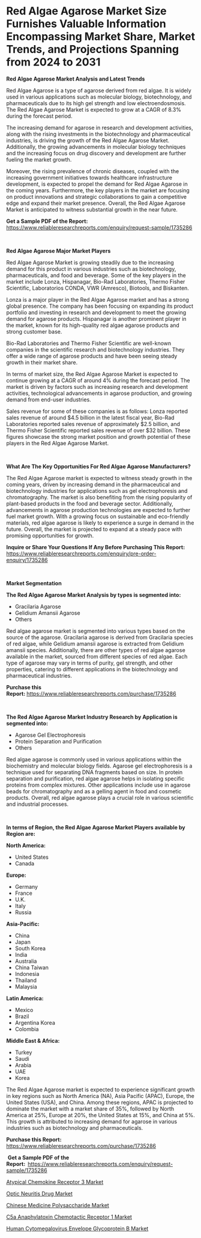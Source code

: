 <p><h1>Red Algae Agarose Market Size Furnishes Valuable Information Encompassing Market Share, Market Trends, and Projections Spanning from 2024 to 2031</h1></p><p><strong>Red Algae Agarose Market Analysis and Latest Trends</strong></p>
<p><p>Red Algae Agarose is a type of agarose derived from red algae. It is widely used in various applications such as molecular biology, biotechnology, and pharmaceuticals due to its high gel strength and low electroendosmosis. The Red Algae Agarose Market is expected to grow at a CAGR of 8.3% during the forecast period.</p><p>The increasing demand for agarose in research and development activities, along with the rising investments in the biotechnology and pharmaceutical industries, is driving the growth of the Red Algae Agarose Market. Additionally, the growing advancements in molecular biology techniques and the increasing focus on drug discovery and development are further fueling the market growth.</p><p>Moreover, the rising prevalence of chronic diseases, coupled with the increasing government initiatives towards healthcare infrastructure development, is expected to propel the demand for Red Algae Agarose in the coming years. Furthermore, the key players in the market are focusing on product innovations and strategic collaborations to gain a competitive edge and expand their market presence. Overall, the Red Algae Agarose Market is anticipated to witness substantial growth in the near future.</p></p>
<p><strong>Get a Sample PDF of the Report:&nbsp;</strong> <a href="https://www.reliableresearchreports.com/enquiry/request-sample/1735286">https://www.reliableresearchreports.com/enquiry/request-sample/1735286</a></p>
<p>&nbsp;</p>
<p><strong>Red Algae Agarose Major Market Players</strong></p>
<p><p>Red Algae Agarose Market is growing steadily due to the increasing demand for this product in various industries such as biotechnology, pharmaceuticals, and food and beverage. Some of the key players in the market include Lonza, Hispanagar, Bio-Rad Laboratories, Thermo Fisher Scientific, Laboratorios CONDA, VWR (Amresco), Biotools, and Biskanten.</p><p>Lonza is a major player in the Red Algae Agarose market and has a strong global presence. The company has been focusing on expanding its product portfolio and investing in research and development to meet the growing demand for agarose products. Hispanagar is another prominent player in the market, known for its high-quality red algae agarose products and strong customer base.</p><p>Bio-Rad Laboratories and Thermo Fisher Scientific are well-known companies in the scientific research and biotechnology industries. They offer a wide range of agarose products and have been seeing steady growth in their market share.</p><p>In terms of market size, the Red Algae Agarose Market is expected to continue growing at a CAGR of around 4% during the forecast period. The market is driven by factors such as increasing research and development activities, technological advancements in agarose production, and growing demand from end-user industries.</p><p>Sales revenue for some of these companies is as follows: Lonza reported sales revenue of around $4.5 billion in the latest fiscal year, Bio-Rad Laboratories reported sales revenue of approximately $2.5 billion, and Thermo Fisher Scientific reported sales revenue of over $32 billion. These figures showcase the strong market position and growth potential of these players in the Red Algae Agarose Market.</p></p>
<p>&nbsp;</p>
<p><strong>What Are The Key Opportunities For Red Algae Agarose Manufacturers?</strong></p>
<p><p>The Red Algae Agarose market is expected to witness steady growth in the coming years, driven by increasing demand in the pharmaceutical and biotechnology industries for applications such as gel electrophoresis and chromatography. The market is also benefiting from the rising popularity of plant-based products in the food and beverage sector. Additionally, advancements in agarose production technologies are expected to further fuel market growth. With a growing focus on sustainable and eco-friendly materials, red algae agarose is likely to experience a surge in demand in the future. Overall, the market is projected to expand at a steady pace with promising opportunities for growth.</p></p>
<p><strong>Inquire or Share Your Questions If Any Before Purchasing This Report:</strong> <a href="https://www.reliableresearchreports.com/enquiry/pre-order-enquiry/1735286">https://www.reliableresearchreports.com/enquiry/pre-order-enquiry/1735286</a></p>
<p>&nbsp;</p>
<p><strong>Market Segmentation</strong></p>
<p><strong>The Red Algae Agarose Market Analysis by types is segmented into:</strong></p>
<p><ul><li>Gracilaria Agarose</li><li>Gelidium Amansii Agarose</li><li>Others</li></ul></p>
<p><p>Red algae agarose market is segmented into various types based on the source of the agarose. Gracilaria agarose is derived from Gracilaria species of red algae, while Gelidium amansii agarose is extracted from Gelidium amansii species. Additionally, there are other types of red algae agarose available in the market, sourced from different species of red algae. Each type of agarose may vary in terms of purity, gel strength, and other properties, catering to different applications in the biotechnology and pharmaceutical industries.</p></p>
<p><strong>Purchase this Report:&nbsp;</strong><a href="https://www.reliableresearchreports.com/purchase/1735286">https://www.reliableresearchreports.com/purchase/1735286</a></p>
<p>&nbsp;</p>
<p><strong>The Red Algae Agarose Market Industry Research by Application is segmented into:</strong></p>
<p><ul><li>Agarose Gel Electrophoresis</li><li>Protein Separation and Purification</li><li>Others</li></ul></p>
<p><p>Red algae agarose is commonly used in various applications within the biochemistry and molecular biology fields. Agarose gel electrophoresis is a technique used for separating DNA fragments based on size. In protein separation and purification, red algae agarose helps in isolating specific proteins from complex mixtures. Other applications include use in agarose beads for chromatography and as a gelling agent in food and cosmetic products. Overall, red algae agarose plays a crucial role in various scientific and industrial processes.</p></p>
<p>&nbsp;</p>
<p><strong>In terms of Region, the Red Algae Agarose Market Players available by Region are:</strong></p>
<p>
    <p> <strong> North America: </strong>
        <ul>
            <li>United States</li>
            <li>Canada</li>
        </ul>
        </p> 
    <p> <strong> Europe: </strong>
        <ul>
            <li>Germany</li>
            <li>France</li>
            <li>U.K.</li>
            <li>Italy</li>
            <li>Russia</li>
        </ul>
        </p> 
    <p> <strong> Asia-Pacific: </strong>
        <ul>
            <li>China</li>
            <li>Japan</li>
            <li>South Korea</li>
            <li>India</li>
            <li>Australia</li>
            <li>China Taiwan</li>
            <li>Indonesia</li>
            <li>Thailand</li>
            <li>Malaysia</li>
        </ul>
        </p> 
    <p> <strong> Latin America: </strong>
        <ul>
            <li>Mexico</li>
            <li>Brazil</li>
            <li>Argentina Korea</li>
            <li>Colombia</li>
        </ul>
        </p> 
    <p> <strong> Middle East & Africa: </strong>
        <ul>
            <li>Turkey</li>
            <li>Saudi</li>
            <li>Arabia</li>
            <li>UAE</li>
            <li>Korea</li>
        </ul>
    </p>
    </p>
<p><p>The Red Algae Agarose market is expected to experience significant growth in key regions such as North America (NA), Asia Pacific (APAC), Europe, the United States (USA), and China. Among these regions, APAC is projected to dominate the market with a market share of 35%, followed by North America at 25%, Europe at 20%, the United States at 15%, and China at 5%. This growth is attributed to increasing demand for agarose in various industries such as biotechnology and pharmaceuticals.</p></p>
<p><strong>Purchase this Report: </strong><a href="https://www.reliableresearchreports.com/purchase/1735286">https://www.reliableresearchreports.com/purchase/1735286</a></p>
<p>&nbsp;<strong>Get a Sample PDF of the Report:&nbsp;&nbsp;</strong><a href="https://www.reliableresearchreports.com/enquiry/request-sample/1735286">https://www.reliableresearchreports.com/enquiry/request-sample/1735286</a></p>
<p><strong></strong></p>
<p><p><a href="https://medium.com/@zitakuvalis/atypical-chemokine-receptor-3-market-analysis-its-cagr-market-segmentation-and-global-industry-cdb3eaa421bb">Atypical Chemokine Receptor 3 Market</a></p><p><a href="https://medium.com/@zitakuvalis/optic-neuritis-drug-market-competitive-analysis-market-trends-and-forecast-to-2031-3d29e83003eb">Optic Neuritis Drug Market</a></p><p><a href="https://medium.com/@zitakuvalis/chinese-medicine-polysaccharide-nbsp-market-focuses-on-market-share-size-and-projected-forecast-b01696143a0a">Chinese Medicine Polysaccharide Market</a></p><p><a href="https://medium.com/@zitakuvalis/c5a-anaphylatoxin-chemotactic-receptor-1-market-insight-market-trends-growth-forecasted-from-7f2f157288b1">C5a Anaphylatoxin Chemotactic Receptor 1 Market</a></p><p><a href="https://medium.com/@zitakuvalis/human-cytomegalovirus-envelope-glycoprotein-b-market-insights-into-market-cagr-market-trends-and-9d03126410e4">Human Cytomegalovirus Envelope Glycoprotein B Market</a></p></p>